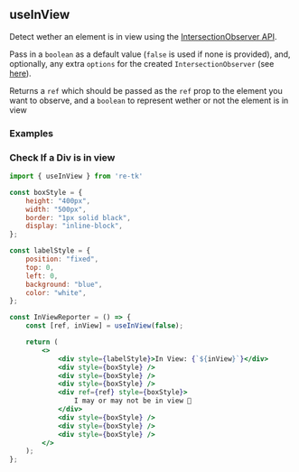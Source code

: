 ## useInView

Detect wether an element is in view using the [IntersectionObserver API](https://developer.mozilla.org/en-US/docs/Web/API/Intersection_Observer_API).

Pass in a `boolean` as a default value (`false` is used if none is provided), and, optionally, any extra `options` for the created `IntersectionObserver` (see [here](https://developer.mozilla.org/en-US/docs/Web/API/Intersection_Observer_API#Intersection_observer_options)).

Returns a `ref` which should be passed as the `ref` prop to the element you want to observe, and a `boolean` to represent wether or not the element is in view

### Examples


### Check If a Div is in view

```jsx
import { useInView } from 're-tk'

const boxStyle = {
    height: "400px",
    width: "500px",
    border: "1px solid black",
    display: "inline-block",
};

const labelStyle = {
    position: "fixed",
    top: 0,
    left: 0,
    background: "blue",
    color: "white",
};

const InViewReporter = () => {
    const [ref, inView] = useInView(false);

    return (
        <>
            <div style={labelStyle}>In View: {`${inView}`}</div>
            <div style={boxStyle} />
            <div style={boxStyle} />
            <div style={boxStyle} />
            <div ref={ref} style={boxStyle}>
                I may or may not be in view 🤔
            </div>
            <div style={boxStyle} />
            <div style={boxStyle} />
            <div style={boxStyle} />
        </>
    );
};

```


